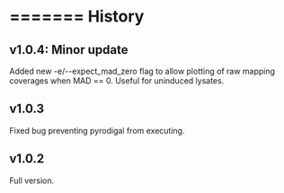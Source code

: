 =======
History
=======

v1.0.4: Minor update 
----------------------------

Added new -e/--expect_mad_zero flag to allow plotting of raw mapping coverages when MAD == 0. Useful for uninduced lysates.

v1.0.3 
-----------------------------

Fixed bug preventing pyrodigal from executing.

v1.0.2
-----------------------------

Full version.